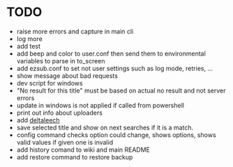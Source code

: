 # TODO

- raise more errors and capture in main cli
- log more
- add test
- add beep and color to user.conf then send them to environmental variables to parse in to_screen
- add ezsub.conf to set not user settings such as log mode, retries, ...
- show message about bad requests
- dev script for windows
- "No result for this title" must be based on actual no result and not server errors
- update in windows is not applied if called from powershell
- print out info about uploaders
- add [deltaleech](https://sub.deltaleech.com)
- save selected title and show on next searches if it is a match.
- config command checks option could change, shows options, shows valid values if given one is invalid
- add history comand to wiki and main README
- add restore command to restore backup
